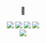 <div align="center">

### 🔨
  <img src="https://img.shields.io/badge/Python-3776AB?style=for-the-badge&logo=python&logoColor=white"/></a>
  <img src="https://img.shields.io/badge/PyTorch-EE4C2C?style=for-the-badge&logo=pytorch&logoColor=FFFFFF"/></a>
  <img src="https://img.shields.io/badge/NumPy-013243?style=for-the-badge&logo=NumPy&logoColor=white"/></a>
  <img src="https://img.shields.io/badge/pandas-150458?style=for-the-badge&logo=pandas&logoColor=white"/></a><br>
  <img src="https://img.shields.io/badge/scikit_learn-F7931E?style=flat-square&logo=scikit-learn&logoColor=white"/></a>

</div>

<!--
**All4Nothing/All4Nothing** is a ✨ _special_ ✨ repository because its `README.md` (this file) appears on your GitHub profile.

Here are some ideas to get you started:

- 🔭 I’m currently working on ...
- 🌱 I’m currently learning ...
- 👯 I’m looking to collaborate on ...
- 🤔 I’m looking for help with ...
- 💬 Ask me about ...
- 📫 How to reach me: ...
- 😄 Pronouns: ...
- ⚡ Fun fact: ...
-->
